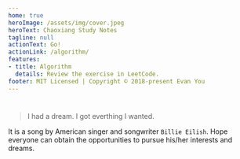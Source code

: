 ```yaml
---
home: true
heroImage: /assets/img/cover.jpeg
heroText: Chaoxiang Study Notes
tagline: null
actionText: Go!
actionLink: /algorithm/
features:
- title: Algorithm
  details: Review the exercise in LeetCode.
footer: MIT Licensed | Copyright © 2018-present Evan You
---
```

# 

> I had a dream. I got everthing I wanted.

It is a song by American singer and songwriter `Billie Eilish`. Hope everyone can obtain the opportunities to pursue his/her interests and dreams.